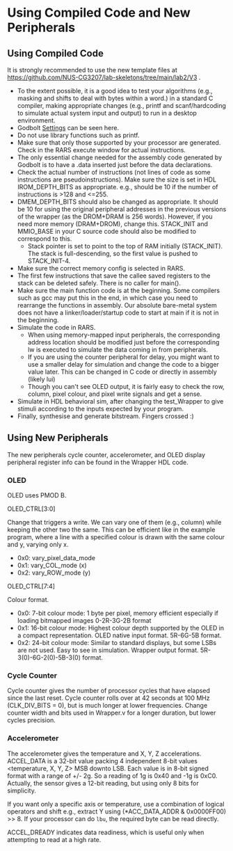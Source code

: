 
# Using Compiled Code and New Peripherals

## Using Compiled Code

It is strongly recommended to use the new template files at https://github.com/NUS-CG3207/lab-skeletons/tree/main/lab2/V3 .


* To the extent possible, it is a good idea to test your algorithms (e.g., masking and shifts to deal with bytes within a word.) in a standard C compiler, making appropriate changes (e.g., printf and scanf/hardcoding to simulate actual system input and output) to run in a desktop environment.
* Godbolt [Settings](godbolt.png) can be seen here.
* Do not use library functions such as printf. 
* Make sure that only those supported by your processor are generated. Check in the RARS execute window for actual instructions.
* The only essential change needed for the assembly code generated by Godbolt is to have a .data inserted just before the data declarations.
* Check the actual number of instructions (not lines of code as some instructions are pseudoinstructions). Make sure the size is set in HDL IROM_DEPTH_BITS as appropriate. e.g., should be 10 if the number of instructions is >128 and <=255.
* DMEM_DEPTH_BITS should also be changed as appropriate. It should be 10 for using the original peripheral addresses in the previous versions of the wrapper (as the DROM+DRAM is 256 words). However, if you need more memory (DRAM+DROM), change this. STACK_INIT and MMIO_BASE in your C source code should also be modified to correspond to this.
    * Stack pointer is set to point to the top of RAM initially (STACK_INIT). The stack is full-descending, so the first value is pushed to STACK_INIT-4.
* Make sure the correct memory config is selected in RARS.
* The first few instructions that save the callee saved registers to the stack can be deleted safely. There is no caller for main().
* Make sure the main function code is at the beginning. Some compilers such as gcc may put this in the end, in which case you need to rearrange the functions in assembly. Our absolute bare-metal system does not have a linker/loader/startup code to start at main if it is not in the beginning.
* Simulate the code in RARS.
    * When using memory-mapped input peripherals, the corresponding address location should be modified just before the corresponding lw is executed to simulate the data coming in from peripherals.
    * If you are using the counter peripheral for delay, you might want to use a smaller delay for simulation and change the code to a bigger value later. This can be changed in C code or directly in assembly (likely lui)
    * Though you can't see OLED output, it is fairly easy to check the row, column, pixel colour, and pixel write signals and get a sense.
* Simulate in HDL behavioral sim, after changing the test_Wrapper to give stimuli according to the inputs expected by your program.
* Finally, synthesise and generate bitstream. Fingers crossed :)

## Using New Peripherals

The new peripherals cycle counter, accelerometer, and OLED display peripheral register info can be found in the Wrapper HDL code. 

### OLED
OLED uses PMOD B.

OLED_CTRL[3:0]

Change that triggers a write. We can vary one of them (e.g., column) while keeping the other two the same. This can be efficient like in the example program, where a line with a specified colour is drawn with the same colour and y, varying only x. 
* 0x0: vary_pixel_data_mode
* 0x1: vary_COL_mode (x)
* 0x2: vary_ROW_mode (y)

OLED_CTRL[7:4]

Colour format.
* 0x0: 7-bit colour mode: 1 byte per pixel, memory efficient especially if loading bitmapped images 0-2R-3G-2B format
* 0x1: 16-bit colour mode: Highest colour depth supported by the OLED in a compact representation. OLED native input format. 5R-6G-5B format.
* 0x2: 24-bit colour mode: Similar to standard displays, but some LSBs are not used. Easy to see in simulation. Wrapper output format. 5R-3(0)-6G-2(0)-5B-3(0) format.


### Cycle Counter
Cycle counter gives the number of processor cycles that have elapsed since the last reset.
Cycle counter rolls over at 42 seconds at 100 MHz (CLK_DIV_BITS = 0), but is much longer at lower frequencies. 
Change counter width and bits used in Wrapper.v for a longer duration, but lower cycles precision.

### Accelerometer
The accelerometer gives the temperature and X, Y, Z accelerations.
ACCEL_DATA is a 32-bit value packing 4 independent 8-bit values <temperature, X, Y, Z> MSB downto LSB.
Each value is in 8-bit signed format with a range of +/- 2g. So a reading of 1g is 0x40 and -1g is 0xC0. 
Actually, the sensor gives a 12-bit reading, but using only 8 bits for simplicity. 

If you want only a specific axis or temperature, use a combination of logical operators and shift e.g., extract Y using (*ACC_DATA_ADDR & 0x0000FF00) >> 8. If your processor can do `lbu`, the required byte can be read directly.

ACCEL_DREADY indicates data readiness, which is useful only when attempting to read at a high rate.
